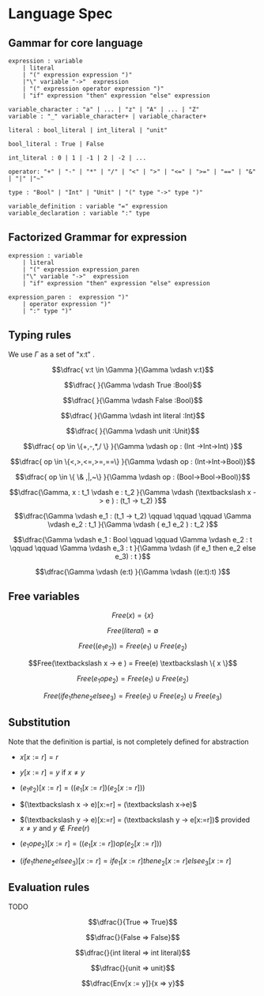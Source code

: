 # Language Spec

## Gammar for core language

```ebnf
expression : variable
    | literal 
    | "(" expression expression ")"
    |"\" variable "->"  expression
    | "(" expression operator expression ")"
    | "if" expression "then" expression "else" expression

variable_character : "a" | ... | "z" | "A" | ... | "Z"
variable : "_" variable_character+ | variable_character+

literal : bool_literal | int_literal | "unit"

bool_literal : True | False

int_literal : 0 | 1 | -1 | 2 | -2 | ...

operator: "+" | "-" | "*" | "/" | "<" | ">" | "<=" | ">=" | "==" | "&" | "|" |"~"

type : "Bool" | "Int" | "Unit" | "(" type "->" type ")"

variable_definition : variable "=" expression
variable_declaration : variable ":" type
```

## Factorized Grammar for expression

```ebnf
expression : variable
    | literal 
    | "(" expression expression_paren
    |"\" variable "->"  expression
    | "if" expression "then" expression "else" expression

expression_paren :  expression ")"
    | operator expression ")"
    | ":" type ")"
```

## Typing rules 

We use $\Gamma$ as a set of "x:t" .

$$\dfrac{ v:t \in \Gamma }{\Gamma \vdash v:t}$$

$$\dfrac{ }{\Gamma \vdash True :Bool}$$

$$\dfrac{ }{\Gamma \vdash False :Bool}$$

$$\dfrac{ }{\Gamma \vdash int literal :Int}$$

$$\dfrac{ }{\Gamma \vdash unit :Unit}$$

$$\dfrac{ op \in \{+,-,*,/ \} }{\Gamma \vdash op : (Int ->Int->Int) }$$

$$\dfrac{ op \in \{<,>,<=,>=,==\} }{\Gamma \vdash op : (Int->Int->Bool)}$$

```math
\dfrac{ op \in \{ \& ,|,~\} }{\Gamma \vdash op : (Bool->Bool->Bool)}
```

$$\dfrac{\Gamma, x : t_1 \vdash e : t_2 }{\Gamma \vdash (\textbackslash x ->  e ) : (t_1 -> t_2) }$$

$$\dfrac{\Gamma \vdash e_1 : (t_1 -> t_2)   \qquad \qquad \qquad \Gamma \vdash e_2 : t_1 }{\Gamma \vdash ( e_1 e_2 ) : t_2 }$$

$$\dfrac{\Gamma \vdash e_1 : Bool \qquad \qquad \Gamma \vdash e_2 : t \qquad \qquad \Gamma \vdash e_3 : t  }{\Gamma \vdash (if e_1 then e_2 else e_3) : t }$$

$$\dfrac{\Gamma \vdash (e:t) }{\Gamma \vdash ((e:t):t) }$$


## Free variables

$$Free(x) = \{ x \}$$

$$Free(literal) = \emptyset$$

$$Free((e_1 e_2)) = Free(e_1) \cup Free(e_2)$$

$$Free(\textbackslash x -> e ) = Free(e) \textbackslash \{ x \}$$

$$Free(e_1 op e_2) = Free(e_1) \cup Free(e_2)$$

$$Free(if e_1 then e_2 else e_3) = Free(e_1) \cup Free(e_2) \cup Free(e_3)$$


## Substitution

Note that the definition is partial, is not completely defined for abstraction

- $x[x := r] = r$

- $y[x := r] = y$ if $x \neq y$ 

- $(e_1 e_2)[x:=r] = ((e_1[ x:= r])(e_2[x:=r]))$

- $(\textbackslash x -> e)[x:=r] = (\textbackslash x->e)$

- $(\textbackslash y -> e)[x:=r] = (\textbackslash y -> e[x:=r])$ provided $x \neq y$ and $y \notin Free(r)$

- $(e_1 op e_2)[x:=r] = ((e_1[x:=r]) op (e_2[x:=r]))$

- $(if e_1 then e_2 else e_3)[x:=r] = if e_1[x:=r] then e_2[x:=r] else e_3[x:=r]$


## Evaluation rules
TODO

$$\dfrac{}{True => True}$$

$$\dfrac{}{False => False}$$

$$\dfrac{}{int literal => int literal}$$

$$\dfrac{}{unit => unit}$$

$$\dfrac{Env[x := y]}{x => y}$$

